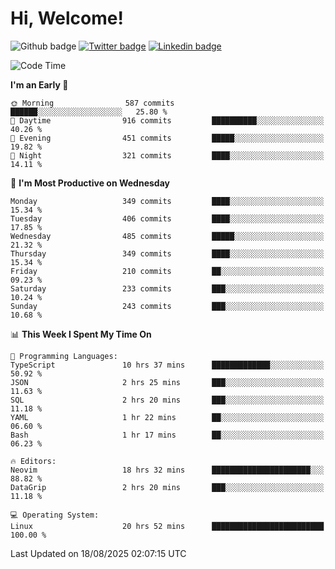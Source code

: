   # Hi, Welcome!
  ![Github badge](https://img.shields.io/github/followers/kraken-afk.svg?style=social&label=Follow&maxAge=2592000)
  [![Twitter badge](https://img.shields.io/badge/-Twitter-00acee?style=flat-square&logo=Twitter&logoColor=white)](https://twitter.com/trshppl)
  [![Linkedin badge](https://img.shields.io/badge/LinkedIn-0077B5?style=flat-square&logo=linkedin&logoColor=white)](https://www.linkedin.com/in/noveanrer)
<!--START_SECTION:waka-->
![Code Time](http://img.shields.io/badge/Code%20Time-1%2C188%20hrs%2027%20mins-blue)

**I'm an Early 🐤** 

```text
🌞 Morning                587 commits         ██████░░░░░░░░░░░░░░░░░░░   25.80 % 
🌆 Daytime                916 commits         ██████████░░░░░░░░░░░░░░░   40.26 % 
🌃 Evening                451 commits         █████░░░░░░░░░░░░░░░░░░░░   19.82 % 
🌙 Night                  321 commits         ████░░░░░░░░░░░░░░░░░░░░░   14.11 % 
```
📅 **I'm Most Productive on Wednesday** 

```text
Monday                   349 commits         ████░░░░░░░░░░░░░░░░░░░░░   15.34 % 
Tuesday                  406 commits         ████░░░░░░░░░░░░░░░░░░░░░   17.85 % 
Wednesday                485 commits         █████░░░░░░░░░░░░░░░░░░░░   21.32 % 
Thursday                 349 commits         ████░░░░░░░░░░░░░░░░░░░░░   15.34 % 
Friday                   210 commits         ██░░░░░░░░░░░░░░░░░░░░░░░   09.23 % 
Saturday                 233 commits         ███░░░░░░░░░░░░░░░░░░░░░░   10.24 % 
Sunday                   243 commits         ███░░░░░░░░░░░░░░░░░░░░░░   10.68 % 
```


📊 **This Week I Spent My Time On** 

```text
💬 Programming Languages: 
TypeScript               10 hrs 37 mins      █████████████░░░░░░░░░░░░   50.92 % 
JSON                     2 hrs 25 mins       ███░░░░░░░░░░░░░░░░░░░░░░   11.63 % 
SQL                      2 hrs 20 mins       ███░░░░░░░░░░░░░░░░░░░░░░   11.18 % 
YAML                     1 hr 22 mins        ██░░░░░░░░░░░░░░░░░░░░░░░   06.60 % 
Bash                     1 hr 17 mins        ██░░░░░░░░░░░░░░░░░░░░░░░   06.23 % 

🔥 Editors: 
Neovim                   18 hrs 32 mins      ██████████████████████░░░   88.82 % 
DataGrip                 2 hrs 20 mins       ███░░░░░░░░░░░░░░░░░░░░░░   11.18 % 

💻 Operating System: 
Linux                    20 hrs 52 mins      █████████████████████████   100.00 % 
```


 Last Updated on 18/08/2025 02:07:15 UTC
<!--END_SECTION:waka-->